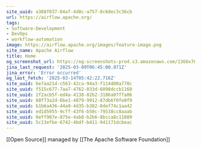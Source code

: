```yaml
---
site_uuid: a388f037-84af-4d8c-a757-8c6dec3c36cb
url: https://airflow.apache.org/
tags:
- Software-Development
- DevOps
- workflow-automation
image: https://airflow.apache.org/images/feature-image.png
site_name: Apache Airflow
title: Home
og_screenshot_url: https://og-screenshots-prod.s3.amazonaws.com/1366x768/80/false/fd7567a9d24f610eed8dbfc9b0d94398c1e0e307906435c104dad363bd1dd1ad.jpeg
jina_last_request: '2025-03-09T06:45:00.071Z'
jina_error: 'Error occurred'
og_last_fetch: '2025-03-14T05:42:22.716Z'
site_uuid: be7aa21d-c563-42ca-94a3-f114400a770c
site_uuid: f515c677-7aa7-4762-833d-6098dccb1160
site_uuid: 2f2acb5f-ed4a-4138-82b2-3186a07ffa06
site_uuid: 88f73a2d-6be1-4079-9912-87db6f0fe0f9
site_uuid: b1b6a436-44a9-4d35-b382-8def74c1aa42
site_uuid: ed1d5955-9cff-43f6-b50c-79538cc8aaab
site_uuid: 0eff907e-875e-4ab8-b2b6-8bcca8c11089
site_uuid: 5c13efbe-6742-4bdf-b411-941171dcbeac
---
```

[[Open Source]] managed by [[The Apache Software Foundation]]
